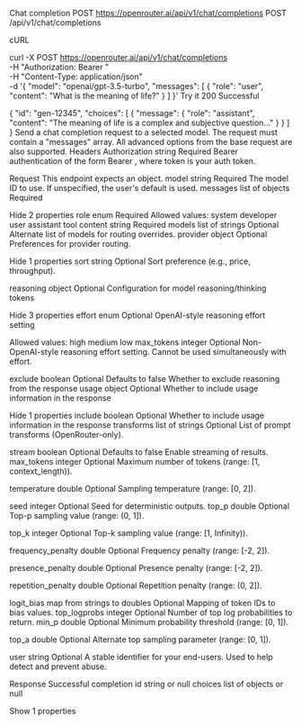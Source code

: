 Chat completion
POST
https://openrouter.ai/api/v1/chat/completions
POST
/api/v1/chat/completions

cURL

curl -X POST https://openrouter.ai/api/v1/chat/completions \
     -H "Authorization: Bearer <token>" \
     -H "Content-Type: application/json" \
     -d '{
  "model": "openai/gpt-3.5-turbo",
  "messages": [
    {
      "role": "user",
      "content": "What is the meaning of life?"
    }
  ]
}'
Try it
200
Successful

{
  "id": "gen-12345",
  "choices": [
    {
      "message": {
        "role": "assistant",
        "content": "The meaning of life is a complex and subjective question..."
      }
    }
  ]
}
Send a chat completion request to a selected model. The request must contain a "messages" array. All advanced options from the base request are also supported.
Headers
Authorization
string
Required
Bearer authentication of the form Bearer <token>, where token is your auth token.

Request
This endpoint expects an object.
model
string
Required
The model ID to use. If unspecified, the user's default is used.
messages
list of objects
Required

Hide 2 properties
role
enum
Required
Allowed values:
system
developer
user
assistant
tool
content
string
Required
models
list of strings
Optional
Alternate list of models for routing overrides.
provider
object
Optional
Preferences for provider routing.

Hide 1 properties
sort
string
Optional
Sort preference (e.g., price, throughput).

reasoning
object
Optional
Configuration for model reasoning/thinking tokens


Hide 3 properties
effort
enum
Optional
OpenAI-style reasoning effort setting

Allowed values:
high
medium
low
max_tokens
integer
Optional
Non-OpenAI-style reasoning effort setting. Cannot be used simultaneously with effort.

exclude
boolean
Optional
Defaults to false
Whether to exclude reasoning from the response
usage
object
Optional
Whether to include usage information in the response

Hide 1 properties
include
boolean
Optional
Whether to include usage information in the response
transforms
list of strings
Optional
List of prompt transforms (OpenRouter-only).

stream
boolean
Optional
Defaults to false
Enable streaming of results.
max_tokens
integer
Optional
Maximum number of tokens (range: [1, context_length)).

temperature
double
Optional
Sampling temperature (range: [0, 2]).

seed
integer
Optional
Seed for deterministic outputs.
top_p
double
Optional
Top-p sampling value (range: (0, 1]).

top_k
integer
Optional
Top-k sampling value (range: [1, Infinity)).

frequency_penalty
double
Optional
Frequency penalty (range: [-2, 2]).

presence_penalty
double
Optional
Presence penalty (range: [-2, 2]).

repetition_penalty
double
Optional
Repetition penalty (range: (0, 2]).

logit_bias
map from strings to doubles
Optional
Mapping of token IDs to bias values.
top_logprobs
integer
Optional
Number of top log probabilities to return.
min_p
double
Optional
Minimum probability threshold (range: [0, 1]).

top_a
double
Optional
Alternate top sampling parameter (range: [0, 1]).

user
string
Optional
A stable identifier for your end-users. Used to help detect and prevent abuse.

Response
Successful completion
id
string or null
choices
list of objects or null

Show 1 properties
